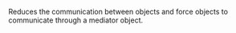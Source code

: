 Reduces the communication between objects and force objects to communicate through a mediator object.